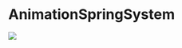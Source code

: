 # AnimationSpringSystem
<img src="https://github.com/giaynhap/AnimationSpringSystem-/raw/master/gif2.gif"/>
